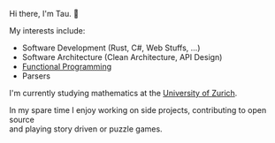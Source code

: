 Hi there, I'm Tau. 👋

My interests include:
* Software Development (Rust, C#, Web Stuffs, ...)
* Software Architecture (Clean Architecture, API Design)
* [Functional Programming](https://github.com/polyadic/funcky)
* Parsers

I'm currently studying mathematics at the [University of Zurich][UZH].

In my spare time I enjoy working on side projects, contributing to open source \
and playing story driven or puzzle games.

[UZH]: https://www.uzh.ch/

